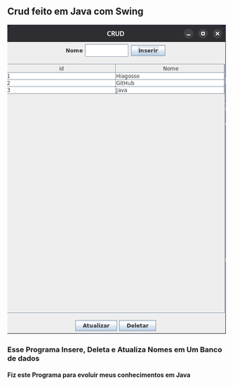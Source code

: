 ## Crud feito em Java com Swing
<img src="./print.png">
 
### Esse Programa Insere, Deleta e Atualiza Nomes em Um Banco de dados

#### Fiz este Programa para evoluir meus conhecimentos em Java